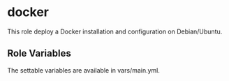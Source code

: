 docker
=========

This role deploy a Docker installation and configuration on Debian/Ubuntu.

Role Variables
--------------

The settable variables are available in vars/main.yml.

